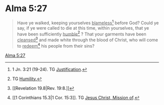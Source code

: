 # Alma 5:27

> Have ye walked, keeping yourselves <u>blameless</u>[^a] before God? Could ye say, if ye were called to die at this time, within yourselves, that ye have been sufficiently <u>humble</u>[^b] ? That your garments have been <u>cleansed</u>[^c] and made white through the blood of Christ, who will come to <u>redeem</u>[^d] his people from their sins?

[Alma 5:27](https://www.churchofjesuschrist.org/study/scriptures/bofm/alma/5?lang=eng&id=p27#p27)


[^a]: 1 Jn. 3:21 (19-24). TG [Justification](https://www.churchofjesuschrist.org/study/scriptures/tg/justification?lang=eng).
[^b]: TG [Humility.](https://www.churchofjesuschrist.org/study/scriptures/tg/humility?lang=eng)
[^c]: [[Revelation 19.8|Rev. 19:8.]]
[^d]: [[1 Corinthians 15.3|1 Cor. 15:3]]. TG [Jesus Christ, Mission of](https://www.churchofjesuschrist.org/study/scriptures/tg/jesus-christ-mission-of?lang=eng).

